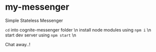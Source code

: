# my-messenger
Simple Stateless Messenger


`cd` into cognite-messenger folder \n
install node modules using `npm i` \n
start dev server using `npm start` \n

Chat away..!

